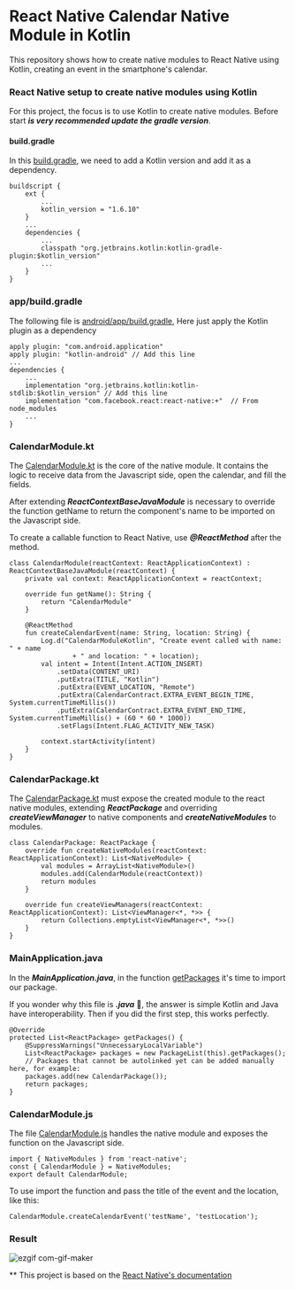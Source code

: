 # React Native Calendar Native Module in Kotlin

This repository shows how to create native modules to React Native using Kotlin, creating an event in the smartphone's calendar.

### React Native setup to create native modules using Kotlin
For this project, the focus is to use Kotlin to create native modules. Before start ***is very recommended update the gradle version***.

#### build.gradle
In this [build.gradle](https://github.com/EzequielDeOliveira/react-native-calendar-kotlin-module/blob/main/android/build.gradle), we need to add a Kotlin version and add it as a dependency.
```
buildscript {
    ext {
        ...
        kotlin_version = "1.6.10"
    }
    ...
    dependencies {
        ...
        classpath "org.jetbrains.kotlin:kotlin-gradle-plugin:$kotlin_version"
        ...
    }
}
```

### app/build.gradle
The following file is [android/app/build.gradle](https://github.com/EzequielDeOliveira/react-native-calendar-kotlin-module/blob/main/android/app/build.gradle), Here just apply the Kotlin plugin as a dependency
```
apply plugin: "com.android.application"
apply plugin: "kotlin-android" // Add this line
...
dependencies {
    ...
    implementation "org.jetbrains.kotlin:kotlin-stdlib:$kotlin_version" // Add this line
    implementation "com.facebook.react:react-native:+"  // From node_modules
    ...
}
```

### CalendarModule.kt
The [CalendarModule.kt](./android/app/src/main/java/com/calendar_native_module_kotlin/CalendarModule.kt) is the core of the native module.
It contains the logic to receive data from the Javascript side, open the calendar, and fill the fields.

After extending ***ReactContextBaseJavaModule*** is necessary to override the function getName to return the component's name to be imported on the Javascript side.

To create a callable function to React Native, use ***@ReactMethod*** after the method.

```
class CalendarModule(reactContext: ReactApplicationContext) : ReactContextBaseJavaModule(reactContext) {
    private val context: ReactApplicationContext = reactContext;

    override fun getName(): String {
        return "CalendarModule"
    }

    @ReactMethod
    fun createCalendarEvent(name: String, location: String) {
        Log.d("CalendarModuleKotlin", "Create event called with name: " + name
                + " and location: " + location);
        val intent = Intent(Intent.ACTION_INSERT)
            .setData(CONTENT_URI)
            .putExtra(TITLE, "Kotlin")
            .putExtra(EVENT_LOCATION, "Remote")
            .putExtra(CalendarContract.EXTRA_EVENT_BEGIN_TIME, System.currentTimeMillis())
            .putExtra(CalendarContract.EXTRA_EVENT_END_TIME, System.currentTimeMillis() + (60 * 60 * 1000))
            .setFlags(Intent.FLAG_ACTIVITY_NEW_TASK)

        context.startActivity(intent)
    }
}
```

### CalendarPackage.kt
The [CalendarPackage.kt](/android/app/src/main/java/com/calendar_native_module_kotlin/CalendarPackage.kt) must expose the created module to the react native 
modules, extending ***ReactPackage*** and overriding ***createViewManager*** to native components and ***createNativeModules*** to modules.

```
class CalendarPackage: ReactPackage {
    override fun createNativeModules(reactContext: ReactApplicationContext): List<NativeModule> {
        val modules = ArrayList<NativeModule>()
        modules.add(CalendarModule(reactContext))
        return modules
    }

    override fun createViewManagers(reactContext: ReactApplicationContext): List<ViewManager<*, *>> {
        return Collections.emptyList<ViewManager<*, *>>()
    }
}
```

### MainApplication.java
In the ***MainApplication.java***, in the function [getPackages](https://github.com/EzequielDeOliveira/react-native-calendar-java-module/blob/7df0c1241c6f19a1331fb1970ea1fae71967ddf7/android/app/src/main/java/com/calendarnativemodulejava/MainApplication.java#L28) it's time to import our package.

If you wonder why this file is ***.java*** 🤔, the answer is simple Kotlin and Java have interoperability. Then if you did the first step, this works perfectly.

```
@Override
protected List<ReactPackage> getPackages() {
    @SuppressWarnings("UnnecessaryLocalVariable")
    List<ReactPackage> packages = new PackageList(this).getPackages();
    // Packages that cannot be autolinked yet can be added manually here, for example:
    packages.add(new CalendarPackage());
    return packages;
}
```

### CalendarModule.js
The file [CalendarModule.js](./CalendarModule.js) handles the native module and exposes the function on the Javascript side.
```
import { NativeModules } from 'react-native';
const { CalendarModule } = NativeModules;
export default CalendarModule;
```
To use import the function and pass the title of the event and the location, like this:
```
CalendarModule.createCalendarEvent('testName', 'testLocation');
```
### Result
![ezgif com-gif-maker](https://user-images.githubusercontent.com/37127457/167336147-8b07ef94-5afe-4eef-9a85-9be5093b9425.gif)

** This project is based on the [React Native's documentation](https://reactnative.dev/docs/native-modules-android)
